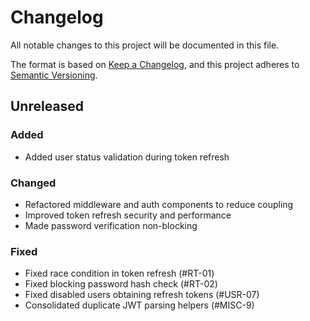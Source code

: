 # Changelog

All notable changes to this project will be documented in this file.

The format is based on [Keep a Changelog](https://keepachangelog.com/en/1.0.0/),
and this project adheres to [Semantic Versioning](https://semver.org/spec/v2.0.0.html).

## Unreleased

### Added
- Added user status validation during token refresh

### Changed
- Refactored middleware and auth components to reduce coupling
- Improved token refresh security and performance
- Made password verification non-blocking

### Fixed
- Fixed race condition in token refresh (#RT-01)
- Fixed blocking password hash check (#RT-02)
- Fixed disabled users obtaining refresh tokens (#USR-07)
- Consolidated duplicate JWT parsing helpers (#MISC-9)
